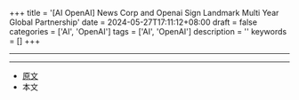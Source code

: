 +++
title = '[AI OpenAI] News Corp and Openai Sign Landmark Multi Year Global Partnership'
date = 2024-05-27T17:11:12+08:00
draft = false
categories = ['AI', 'OpenAI']
tags = ['AI', 'OpenAI']
description = ''
keywords = []
+++

---

---

- [原文](https://openai.com/index/news-corp-and-openai-sign-landmark-multi-year-global-partnership/)
- 本文
    <!-- - [博客 - 从零开始学AI](...) -->
    <!-- - [Blog | Learn AI from scratch](...) -->
    <!-- - [公众号 - 从零开始学AI](...) -->
    <!-- - [CSDN - 从零开始学AI](...) -->
    <!-- - [掘金 - 从零开始学AI](...) -->
    <!-- - [知乎 - 从零开始学AI](...) -->
    <!-- - [阿里云 - 从零开始学AI](...) -->
    <!-- - [腾讯云 - 从零开始学AI](...) -->
